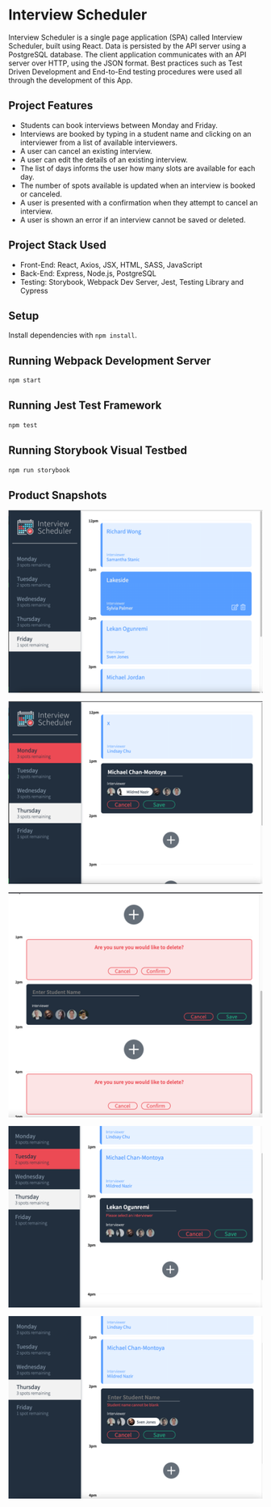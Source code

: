 

# Interview Scheduler
Interview Scheduler is a single page application (SPA) called Interview Scheduler, built using React. Data is persisted by the API server using a PostgreSQL database. The client application communicates with an API server over HTTP, using the JSON format. Best practices such as Test Driven Development and End-to-End testing procedures were used all through the development of this App.



## Project Features
- Students can book interviews between Monday and Friday.
- Interviews are booked by typing in a student name and clicking on an interviewer from a list of available interviewers.
- A user can cancel an existing interview.
- A user can edit the details of an existing interview.
- The list of days informs the user how many slots are available for each day.
- The number of spots available is updated when an interview is booked or canceled.
- A user is presented with a confirmation when they attempt to cancel an interview.
- A user is shown an error if an interview cannot be saved or deleted.



## Project Stack Used
- Front-End: React, Axios, JSX, HTML, SASS, JavaScript
- Back-End: Express, Node.js, PostgreSQL
- Testing: Storybook, Webpack Dev Server, Jest, Testing Library and Cypress



## Setup

Install dependencies with `npm install`.

## Running Webpack Development Server

```sh
npm start
```

## Running Jest Test Framework

```sh
npm test
```

## Running Storybook Visual Testbed

```sh
npm run storybook
```
## Product Snapshots

!["Screenshot"](https://github.com/OOgunremi/scheduler/blob/master/docs/Booked%20Interviews%20Snapshot.png)


!["Screenshot"](https://github.com/OOgunremi/scheduler/blob/master/docs/Booking%20Interview%20Snapshot.png)


!["Screenshot"](https://github.com/OOgunremi/scheduler/blob/master/docs/Confirmation%20Messages%20Snapshot.png)


!["Screenshot"](https://github.com/OOgunremi/scheduler/blob/master/docs/Error%20Message%20Snapshot%20Interviewer.png)


!["Screenshot"](https://github.com/OOgunremi/scheduler/blob/master/docs/Error%20Message%20Snapshot%20Student.png)


